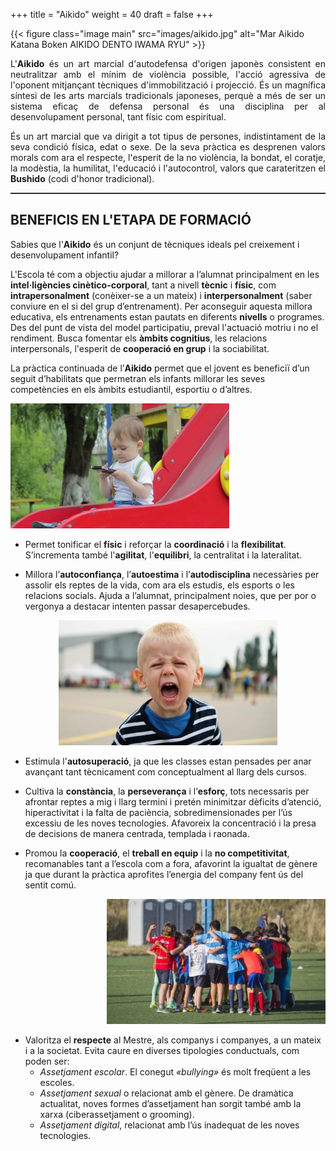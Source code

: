 +++
title = "Aikido"
weight = 40
draft = false
+++

{{< figure class="image main" src="images/aikido.jpg" alt="Mar Aikido Katana Boken AIKIDO DENTO IWAMA RYU" >}}
<div style="text-align: justify">
  L'<strong>Aikido</strong> és un art marcial d'autodefensa d'origen japonès consistent en neutralitzar amb el mínim de violència possible, l'acció agressiva de l'oponent mitjançant tècniques d'immobilització i projecció. És un magnífica síntesi de les arts marcials tradicionals japoneses, perquè a més de ser un sistema eficaç de defensa personal és una disciplina per al desenvolupament personal, tant físic com espiritual.

  És un art marcial que va dirigit a tot tipus de persones, indistintament de la seva condició física, edat o sexe. De la seva pràctica es desprenen valors morals com ara el respecte, l'esperit de la no violència, la bondat, el coratje, la modèstia, la humilitat, l'educació i l'autocontrol, valors que carateritzen el <strong>Bushido</strong> (codi d'honor tradicional).
</div>

<hr style="border-bottom: solid 1px #514234;">

## BENEFICIS EN L'ETAPA DE FORMACIÓ

Sabies que l'<strong>Aikido</strong> és un conjunt de tècniques ideals pel creixement i desenvolupament infantil?

L'Escola té com a objectiu ajudar a millorar a l’alumnat principalment en les **intel·ligències cinètico-corporal**, tant a nivell **tècnic** i **físic**, com **intrapersonalment** (conèixer-se a un mateix) i **interpersonalment** (saber conviure en el si del grup d’entrenament). Per aconseguir aquesta millora educativa, els entrenaments estan pautats en diferents **nivells** o programes.
Des del punt de vista del model participatiu, preval l'actuació motriu i no el rendiment. Busca fomentar els **àmbits cognitius**, les relacions interpersonals, l'esperit de **cooperació en grup** i la sociabilitat.

La pràctica continuada de l’**Aikido** permet que el jovent es beneficiï d’un seguit d’habilitats que permetran els infants millorar les seves competències en els àmbits estudiantil, esportiu o d’altres.

<div style="text-align:left;">
  <img src="images/mobile.jpg" height="200" width="350" alt="Escola Aikido Tarragona">
</div>

- Permet tonificar el **físic** i reforçar la **coordinació** i la **flexibilitat**. S’incrementa també l'**agilitat**, l'**equilibri**, la centralitat i la lateralitat.

- Millora l’**autoconfiança**, l’**autoestima** i l’**autodisciplina** necessàries per assolir els reptes de la vida, com ara els estudis, els esports o les relacions socials. Ajuda a l’alumnat, principalment noies, que per por o vergonya a destacar intenten passar desapercebudes.

<div style="text-align:center;">
  <img src="images/boy.jpg" height="200" width="350" alt="Escola Aikido Tarragona">
</div>

- Estimula l'**autosuperació**, ja que les classes estan pensades per anar avançant tant tècnicament com conceptualment al llarg dels cursos.

- Cultiva la **constància**, la **perseverança** i l’**esforç**, tots necessaris per afrontar reptes a mig i llarg termini i pretén minimitzar dèficits d’atenció, hiperactivitat i la falta de paciència, sobredimensionades per l’ús excessiu de les noves tecnologies. Afavoreix la concentració i la presa de decisions de manera centrada, templada i raonada.

- Promou la **cooperació**, el **treball en equip** i la **no competitivitat**, recomanables tant a l’escola com a fora, afavorint la igualtat de gènere ja que durant la pràctica aprofites l’energia del company fent ús del sentit comú.

<div style="text-align:right;">
  <img src="images/team.jpg" height="200" width="350" alt="Escola Aikido Tarragona">
</div>

- Valoritza el **respecte** al Mestre, als companys i companyes, a un mateix i a la societat. Evita caure en diverses tipologies conductuals, com poden ser:
  - *Assetjament escolar*. El conegut *«bullying»* és molt freqüent a les escoles.
  - *Assetjament sexual* o relacionat amb el gènere. De dramàtica actualitat, noves formes d’assetjament han sorgit també amb la xarxa (ciberassetjament o grooming).
  - *Assetjament digital*, relacionat amb l’ús inadequat de les noves tecnologies.
